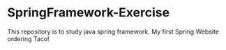 # SpringFramework-Exercise
This repository is to study java spring framework.
My first Spring Website ordering Taco!
